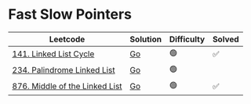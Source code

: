 # Fast Slow Pointers

| Leetcode  | Solution | Difficulty | Solved |
| --- | --- | --- | --- |
| [141. Linked List Cycle](https://leetcode.com/problems/linked-list-cycle/) | [Go](<../Fast Slow Pointers/Solutions/141. Linked List Cycle.md>) | 🟢 | ✅   |
| [234. Palindrome Linked List](https://leetcode.com/problems/palindrome-linked-list/) | [Go](<../Fast Slow Pointers/Solutions/234. Palindrome Linked List.md>) | 🟢 |    |
| [876. Middle of the Linked List](https://leetcode.com/problems/middle-of-the-linked-list/) | [Go](<../Fast Slow Pointers/Solutions/876. Middle of the Linked List.md>) | 🟢 | ✅   |
